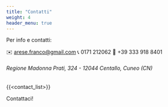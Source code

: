```yaml
---
title: "Contatti"
weight: 4
header_menu: true
---
```


Per info e contatti:

:envelope: <arese.franco@gmail.com>
:telephone_receiver:  0171 212062
:iphone: +39 333 918 8401

###### Regione Madonna Prati, 324 - 12044 Centallo, Cuneo (CN)

{{<contact_list>}}

Contattaci!
